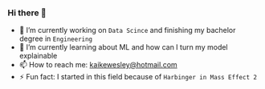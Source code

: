 ### Hi there 👋

- 🔭 I’m currently working on `Data Scince` and finishing my bachelor degree in `Engineering`
- 🌱 I’m currently learning about ML and how can I turn my model explainable
- 📫 How to reach me: kaikewesley@hotmail.com
- ⚡ Fun fact: I started in this field because of `Harbinger in Mass Effect 2` 

